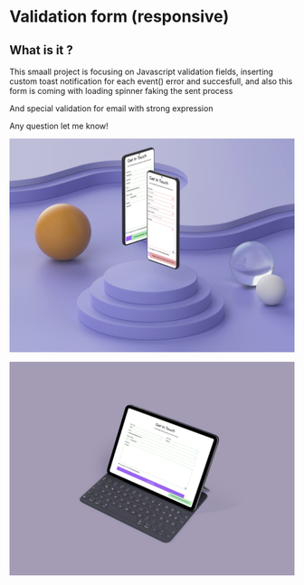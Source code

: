 <h1>Validation form (responsive)</h1>
<h2>What is it ?</h2>

<p>This smaall project is focusing on Javascript validation fields, inserting custom toast notification for each event() error and succesfull, and also this form is coming with loading spinner faking the sent process</p>
<p><p>And special validation for email with strong expression</p>

<p>Any question let me know!</p>

<p><img src="validation-mockup.png" widt="80%"></p>

<p><img src="validation-mockup2.png" widt="80%"></p>

